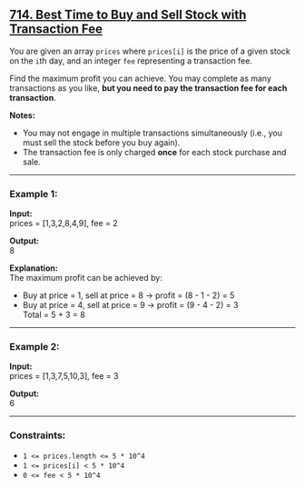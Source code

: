 ## [714. Best Time to Buy and Sell Stock with Transaction Fee](https://leetcode.com/problems/best-time-to-buy-and-sell-stock-with-transaction-fee/)

You are given an array `prices` where `prices[i]` is the price of a given stock on the `i`th day, and an integer `fee` representing a transaction fee.  

Find the maximum profit you can achieve. You may complete as many transactions as you like, **but you need to pay the transaction fee for each transaction**.

**Notes:**
- You may not engage in multiple transactions simultaneously (i.e., you must sell the stock before you buy again).
- The transaction fee is only charged **once** for each stock purchase and sale.

---

### Example 1:
**Input:**  
prices = [1,3,2,8,4,9], fee = 2  

**Output:**  
8  

**Explanation:**  
The maximum profit can be achieved by:  
- Buy at price = 1, sell at price = 8 → profit = (8 - 1 - 2) = 5  
- Buy at price = 4, sell at price = 9 → profit = (9 - 4 - 2) = 3  
Total = 5 + 3 = 8  

---

### Example 2:
**Input:**  
prices = [1,3,7,5,10,3], fee = 3  

**Output:**  
6  

---

### Constraints:
- `1 <= prices.length <= 5 * 10^4`  
- `1 <= prices[i] < 5 * 10^4`  
- `0 <= fee < 5 * 10^4`  
